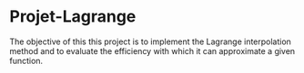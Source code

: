 # Projet-Lagrange

The objective of this this project is to implement the Lagrange interpolation method
and to evaluate the efficiency with which it can approximate a given function.
